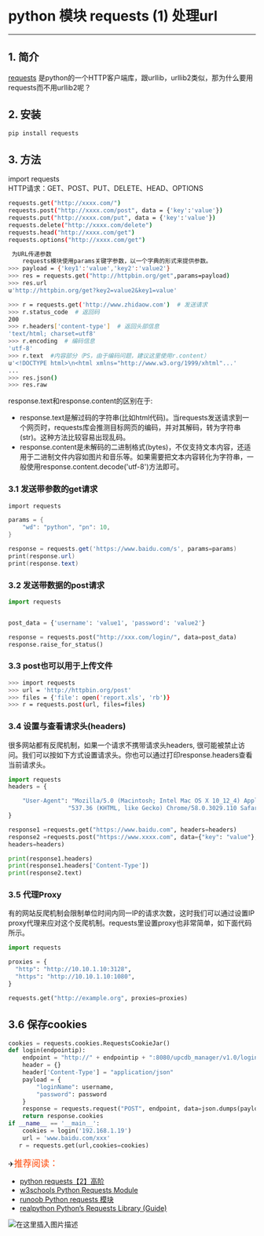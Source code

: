 #  python 模块 requests (1) 处理url



----
## 1. 简介
[requests](https://pypi.org/project/requests/) 是python的一个HTTP客户端库，跟urllib，urllib2类似，那为什么要用requests而不用urllib2呢？



## 2. 安装

```bash
pip install requests
```

## 3. 方法

import requests  
	 HTTP请求：GET、POST、PUT、DELETE、HEAD、OPTIONS
```bash
requests.get("http://xxxx.com/")
requests.post("http://xxxx.com/post", data = {'key':'value'})
requests.put("http://xxxx.com/put", data = {'key':'value'})
requests.delete("http://xxxx.com/delete")
requests.head("http://xxxx.com/get")
requests.options("http://xxxx.com/get")

 为URL传递参数
	requests模块使用params关键字参数，以一个字典的形式来提供参数。
>>> payload = {'key1':'value','key2':'value2'}
>>> res = requests.get("http://httpbin.org/get",params=payload)
>>> res.url
u'http://httpbin.org/get?key2=value2&key1=value'

>>> r = requests.get('http://www.zhidaow.com')  # 发送请求
>>> r.status_code  # 返回码 
200
>>> r.headers['content-type']  # 返回头部信息
'text/html; charset=utf8'
>>> r.encoding  # 编码信息
'utf-8'
>>> r.text  #内容部分（PS，由于编码问题，建议这里使用r.content）
u'<!DOCTYPE html>\n<html xmlns="http://www.w3.org/1999/xhtml"...'
...
>>> res.json()
>>> res.raw
```
response.text和response.content的区别在于:

 - response.text是解过码的字符串(比如html代码)。当requests发送请求到一个网页时，requests库会推测目标网页的编码，并对其解码，转为字符串(str)。这种方法比较容易出现乱码。
 - response.content是未解码的二进制格式(bytes)，不仅支持文本内容，还适用于二进制文件内容如图片和音乐等。如果需要把文本内容转化为字符串，一般使用response.content.decode('utf-8')方法即可。

### 3.1 发送带参数的get请求

```powershell
import requests

params = {
    "wd": "python", "pn": 10,
}

response = requests.get('https://www.baidu.com/s', params=params)
print(response.url)
print(response.text)
```

### 3.2 发送带数据的post请求

```python
import requests


post_data = {'username': 'value1', 'password': 'value2'}

response = requests.post("http://xxx.com/login/", data=post_data)
response.raise_for_status()
```

### 3.3 post也可以用于上传文件
```bash
>>> import requests
>>> url = 'http://httpbin.org/post'
>>> files = {'file': open('report.xls', 'rb')}
>>> r = requests.post(url, files=files)
```
### 3.4 设置与查看请求头(headers)

很多网站都有反爬机制，如果一个请求不携带请求头headers, 很可能被禁止访问。我们可以按如下方式设置请求头。你也可以通过打印response.headers查看当前请求头。

```python
import requests
headers = {

    "User-Agent": "Mozilla/5.0 (Macintosh; Intel Mac OS X 10_12_4) AppleWebKit/"
                 "537.36 (KHTML, like Gecko) Chrome/58.0.3029.110 Safari/537.36"
}

response1 =requests.get("https://www.baidu.com", headers=headers)
response2 =requests.post("https://www.xxxx.com", data={"key": "value"}, 
headers=headers)

print(response1.headers)
print(response1.headers['Content-Type'])
print(response2.text)
```
### 3.5 代理Proxy
有的网站反爬机制会限制单位时间内同一IP的请求次数，这时我们可以通过设置IP proxy代理来应对这个反爬机制。requests里设置proxy也非常简单，如下面代码所示。

```python
import requests

proxies = {
  "http": "http://10.10.1.10:3128",
  "https": "http://10.10.1.10:1080",
}

requests.get("http://example.org", proxies=proxies)
```
## 3.6 保存cookies

```python
cookies = requests.cookies.RequestsCookieJar()
def login(endpointip):
    endpoint = "http://" + endpointip + ":8080/upcdb_manager/v1.0/login"
    header = {}
    header['Content-Type'] = "application/json"
    payload = {
        "loginName": username,
        "password": password
    }
    response = requests.request("POST", endpoint, data=json.dumps(payload),headers=header)
    return response.cookies
if __name__ == '__main__':
    cookies = login('192.168.1.19')
    url = 'www.baidu.com/xxx'
   r = requests.get(url,cookies=cookies)
```
✈<font color=	#FF4500 size=4 style="font-family:Courier New">推荐阅读：</font>


 - [python requests【2】高阶](https://ghostwritten.blog.csdn.net/article/details/124088523)
 - [w3schools Python Requests Module](https://www.w3schools.com/python/module_requests.asp)
 - [runoob Python requests 模块](https://www.runoob.com/python3/python-requests.html)
 - [realpython Python’s Requests Library (Guide)](https://realpython.com/python-requests/)


![在这里插入图片描述](https://img-blog.csdnimg.cn/ce51ceada46c48a18c72becc2e16c1d2.gif#pic_center)

